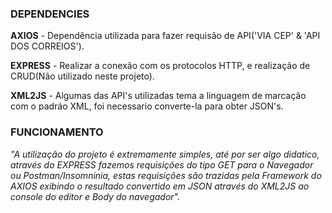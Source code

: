 ### DEPENDENCIES

**AXIOS** - Dependência utilizada para fazer requisão de API('VIA CEP' & 'API DOS CORREIOS').

**EXPRESS** - Realizar a conexão com os protocolos HTTP, e realização de CRUD(Não utilizado neste projeto).

**XML2JS** - Algumas das API's utilizadas tema a linguagem de marcação com o padráo XML, foi necessario converte-la para obter JSON's.

### FUNCIONAMENTO

_"A utilização do projeto é extremamente simples, até por ser algo didatico, através do EXPRESS fazemos requisições do tipo GET para o Navegador ou Postman/Insomninia,
estas requisições são trazidas pela Framework do AXIOS exibindo o resultado convertido em JSON através do XML2JS ao console do editor e Body do navegador"._
